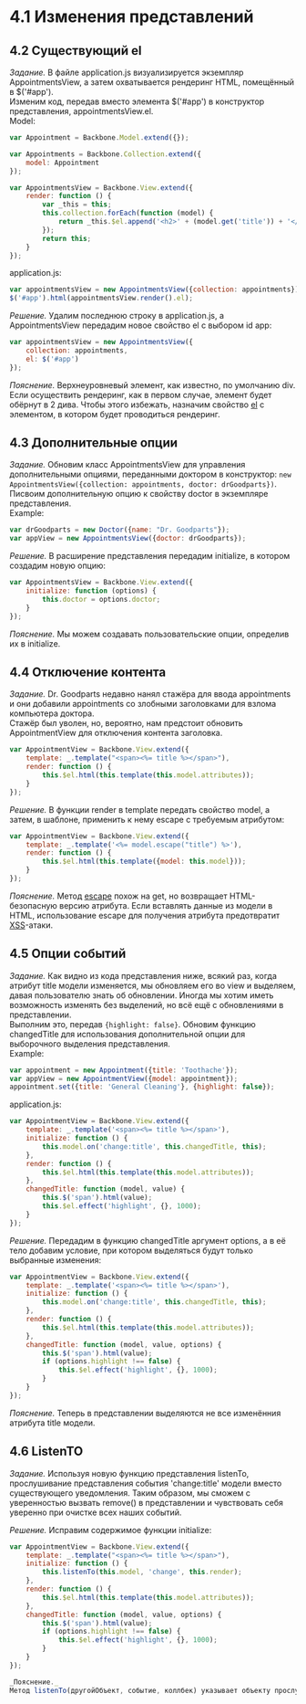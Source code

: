 # 4.1 Изменения представлений

## 4.2 Существующий el

_Задание._
В файле application.js визуализируется экземпляр AppointmentsView, а затем охватывается рендеринг HTML, помещённый в $('#app').   
Изменим код, передав вместо элемента $('#app') в конструктор представления, appointmentsView.el.    
Model:
```javascript
var Appointment = Backbone.Model.extend({});

var Appointments = Backbone.Collection.extend({
    model: Appointment
});

var AppointmentsView = Backbone.View.extend({
    render: function () {
        var _this = this;
        this.collection.forEach(function (model) {
            return _this.$el.append('<h2>' + (model.get('title')) + '</h2><em>' + (model.get('name')) + '</em>');
        });
        return this;
    }
});
```
application.js:
```javascript
var appointmentsView = new AppointmentsView({collection: appointments});
$('#app').html(appointmentsView.render().el);
```

_Решение._
Удалим последнюю строку в application.js, а AppointmentsView передадим новое свойство el с выбором id app:
```javascript
var appointmentsView = new AppointmentsView({
    collection: appointments,
    el: $('#app')
});
```

_Пояснение._
Верхнеуровневый элемент, как известно, по умолчанию div. Если осуществить рендеринг, как в первом случае, элемент будет обёрнут в 2 дива. Чтобы этого избежать, назначим свойство [el](http://backbonejs.ru/#View-el) с элементом, в котором будет проводиться рендеринг. 

## 4.3 Дополнительные опции

_Задание._
Обновим класс AppointmentsView для управления дополнительными опциями, переданными доктором в конструктор: `new AppointmentsView({collection: appointments, doctor: drGoodparts})`. Писвоим дополнительную опцию к свойству doctor в экземпляре представления.   
Example:
```javascript
var drGoodparts = new Doctor({name: "Dr. Goodparts"});
var appView = new AppointmentsView({doctor: drGoodparts});
```

_Решение._
В расширение представления передадим initialize, в котором создадим новую опцию:
```javascript
var AppointmentsView = Backbone.View.extend({
    initialize: function (options) {
        this.doctor = options.doctor;
    }
});
```

_Пояснение._
Мы можем создавать пользовательские опции, определив их в initialize.

## 4.4 Отключение контента

_Задание._
Dr. Goodparts недавно нанял стажёра для ввода appointments и они добавили appointments со злобными заголовками для взлома компьютера доктора.   
Стажёр был уволен, но, вероятно, нам предстоит обновить AppointmentView для отключения контента заголовка.   
```javascript
var AppointmentView = Backbone.View.extend({
    template: _.template("<span><%= title %></span>"),
    render: function () {
        this.$el.html(this.template(this.model.attributes));
    }
});
```

_Решение._
В функции render в template передать свойство model, а затем, в шаблоне, применить к нему escape с требуемым атрибутом:
```javascript
var AppointmentView = Backbone.View.extend({
    template: _.template('<%= model.escape("title") %>'),
    render: function () {
        this.$el.html(this.template({model: this.model}));
    }
});
```

_Пояснение._
Метод [escape](http://backbonejs.ru/#Model-escape) похож на get, но возвращает HTML-безопасную версию атрибута. Если вставлять данные из модели в HTML, использование escape для получения атрибута предотвратит [XSS](http://ru.wikipedia.org/wiki/%D0%9C%D0%B5%D0%B6%D1%81%D0%B0%D0%B9%D1%82%D0%BE%D0%B2%D1%8B%D0%B9_%D1%81%D0%BA%D1%80%D0%B8%D0%BF%D1%82%D0%B8%D0%BD%D0%B3)-атаки.

## 4.5 Опции событий

_Задание._
Как видно из кода представления ниже, всякий раз, когда атрибут title модели изменяется, мы обновляем его во view и выделяем, давая пользователю знать об обновлении. Иногда мы хотим иметь возможность изменять без выделений, но всё ещё с обновлениями в представлении.   
Выполним это, передав `{highlight: false}`. Обновим функцию changedTitle для использования дополнительной опции для выборочного выделения представления.   
Example:
```javascript
var appointment = new Appointment({title: 'Toothache'});
var appView = new AppointmentView({model: appointment});
appointment.set({title: 'General Cleaning'}, {highlight: false});
```
application.js:
```javascript
var AppointmentView = Backbone.View.extend({
    template: _.template('<span><%= title %></span>'),
    initialize: function () {
        this.model.on('change:title', this.changedTitle, this);
    },
    render: function () {
        this.$el.html(this.template(this.model.attributes));
    },
    changedTitle: function (model, value) {
        this.$('span').html(value);
        this.$el.effect('highlight', {}, 1000);
    }
});
```

_Решение._
Передадим в функцию changedTitle аргумент options, а в её тело добавим условие, при котором выделяться будут только выбранные изменения:
```javascript
var AppointmentView = Backbone.View.extend({
    template: _.template('<span><%= title %></span>'),
    initialize: function () {
        this.model.on('change:title', this.changedTitle, this);
    },
    render: function () {
        this.$el.html(this.template(this.model.attributes));
    },
    changedTitle: function (model, value, options) {
        this.$('span').html(value);
        if (options.highlight !== false) {
            this.$el.effect('highlight', {}, 1000);
        }
    }
});
```

_Пояснение._
Теперь в представлении выделяются не все изменённия атрибута title модели.

## 4.6 ListenTO

_Задание._
Используя новую функцию представления listenTo, прослушивание представления  события 'change:title' модели вместо существующего уведомления. Таким образом, мы сможем с уверенностью вызвать remove() в представлении и чувствовать себя уверенно при очистке всех наших событий.

_Решение._
Исправим содержимое функции initialize:
```javascript
var AppointmentView = Backbone.View.extend({
    template: _.template("<span><%= title %></span>"),
    initialize: function () {
        this.listenTo(this.model, 'change', this.render);
    },
    render: function () {
        this.$el.html(this.template(this.model.attributes));
    },
    changedTitle: function (model, value, options) {
        this.$('span').html(value);
        if (options.highlight !== false) {
            this.$el.effect('highlight', {}, 1000);
        }
    }
});

_Пояснение._
Метод listenTo(другойОбъект, событие, коллбек) указывает объекту прослушивать конкретное событие другого объекта, даже те, которые позже могут быть удалены.
